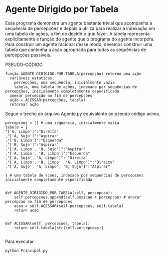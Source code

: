 # Agente Dirigido por Tabela


Esse programa demonstra um agente bastante trivial que acompanha a sequência de percepções e depois a utiliza para realizar a indexação em uma tabela de
ações, a fim de decidir o que fazer. A tabela representa explicitamente a função do agente que o programa do agente incorpora. Para construir um agente racional desse modo, devemos construir uma tabela que contenha a ação apropriada para todas as sequências de percepções possíveis.

PSEUDO-CÓDIGO

```
função AGENTE-DIRIGIDO-POR-TABELA(percepção) retorna uma ação
  variáveis estáticas: 
    percepções, uma sequência, inicialmente vazia
    tabela, uma tabela de ações, indexada por sequências de percepções, inicialmente completamente especificada
  anexar percepção ao fim de percepções
  ação ← ACESSAR(percepções, tabela)
  retornar ação
 ```

Segue o trecho do arquivo Agente.py equivalente ao pseudo código acima.

```
percepcoes = [] # uma sequencia, inicialmente vazia
tabela = {
"['A, Limpo']":"Direita"
,"['A, Sujo']":"Aspirar"
,"['B, Limpo']":"Esquerda"
,"['B, Sujo']":"Aspirar"
,"['A, Limpo', 'B, Sujo']":"Aspirar"
,"['A, Limpo', 'B, Limpo']":"Esquerda"
,"['A, Sujo', 'A, Limpo']": "Direita"
,"['A, Limpo', 'B, Limpo', 'A, Limpo']":"Direita"
,"['A, Sujo', 'A, Limpo', 'B, Sujo']":"Aspirar"

} # uma tabela de acoes, indexada por sequencias de percepcoes inicialmente completamente especificada


def AGENTE_DIRIGIDO_POR_TABELA(self, percepcao):
    self.percepcoes.append(self.posicao + percepcao) # anexar percepcao ao fim de percepcoes
    acao = self.ACESSAR(self.percepcoes, self.tabela)
    return acao


def ACESSAR(self, percepcoes, tabela):
    return self.tabela[str(self.percepcoes)]
        
```

Para executar

```
python Principal.py
```
